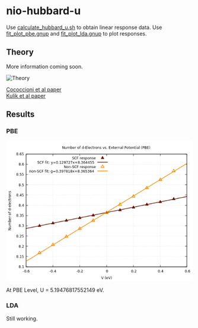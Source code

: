 # nio-hubbard-u

Use [calculate_hubbard_u.sh](calculate_hubbard_u.sh) to obtain linear response data. Use [fit_plot_pbe.gnup](fit_plot_pbe.gnup) and  [fit_plot_lda.gnup](fit_plot_lda.gnup) to plot responses.

<h2>Theory</h2>

More information coming soon.

![Theory](https://www.bruot.org/tex2img/media/q10UJcxcUNdkeoBP8dvKPBc1ionQ6kDGJhojoYm5TILS/tex2img_equation.svg)

[Cococcioni et al paper](https://journals.aps.org/prb/abstract/10.1103/PhysRevB.71.035105) \
[Kulik et al paper](https://journals.aps.org/prl/abstract/10.1103/PhysRevLett.97.103001) 

<h2>Results</h2>

<h3>PBE</h3>

![Linear response at PBE Level](output/pbe-plot.png)

At PBE Level, U = 5.19476817552149 eV.


<h3>LDA</h3>

Still working.
